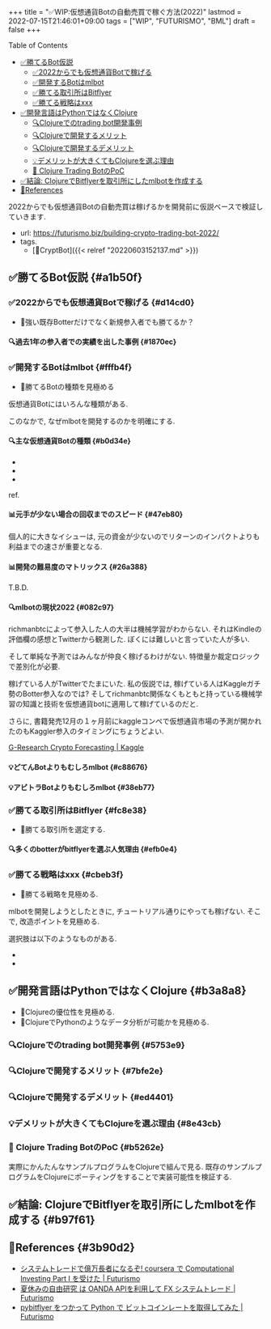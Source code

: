 +++
title = "✅WIP:仮想通貨Botの自動売買で稼ぐ方法(2022)"
lastmod = 2022-07-15T21:46:01+09:00
tags = ["WIP", "FUTURISMO", "BML"]
draft = false
+++

<div class="ox-hugo-toc toc">

<div class="heading">Table of Contents</div>

- [✅勝てるBot仮説](#a1b50f)
    - [✅2022からでも仮想通貨Botで稼げる](#d14cd0)
    - [✅開発するBotはmlbot](#fffb4f)
    - [✅勝てる取引所はBitflyer](#fc8e38)
    - [✅勝てる戦略はxxx](#cbeb3f)
- [✅開発言語はPythonではなくClojure](#b3a8a8)
    - [🔍Clojureでのtrading bot開発事例](#5753e9)
    - [🔍Clojureで開発するメリット](#7bfe2e)
    - [🔍Clojureで開発するデメリット](#ed4401)
    - [💡デメリットが大きくてもClojureを選ぶ理由](#8e43cb)
    - [<span class="org-todo todo _">🔬</span> Clojure Trading BotのPoC](#b5262e)
- [✅結論: ClojureでBitflyerを取引所にしたmlbotを作成する](#b97f61)
- [🔗References](#3b90d2)

</div>
<!--endtoc-->

2022からでも仮想通貨Botの自動売買は稼げるかを開発前に仮説ベースで検証していきます.

-   url: <https://futurismo.biz/building-crypto-trading-bot-2022/>
-   tags.
    -   [🔖CryptBot]({{< relref "20220603152137.md" >}})


## ✅勝てるBot仮説 {#a1b50f}


### ✅2022からでも仮想通貨Botで稼げる {#d14cd0}

-   📍強い既存Botterだけでなく新規参入者でも勝てるか？


#### 🔍過去1年の参入者での実績を出した事例 {#1870ec}


### ✅開発するBotはmlbot {#fffb4f}

-   📍勝てるBotの種類を見極める

仮想通貨Botにはいろんな種類がある.

このなかで, なぜmlbotを開発するのかを明確にする.


#### 🔍主な仮想通貨Botの種類 {#b0d34e}

-

-

-

ref.


#### 📊元手が少ない場合の回収までのスピード {#47eb80}

個人的に大きなイシューは, 元の資金が少ないのでリターンのインパクトよりも利益までの速さが重要となる.


#### 📊開発の難易度のマトリックス {#26a388}

T.B.D.


#### 🔍mlbotの現状2022 {#082c97}

richmanbtcによって参入した人の大半は機械学習がわからない. それはKindleの評価欄の感想とTwitterから観測した. ぼくには難しいと言っていた人が多い.

そして単純な予測ではみんなが仲良く稼げるわけがない. 特徴量か裁定ロジックで差別化が必要.

稼げている人がTwitterでたまにいた. 私の仮説では, 稼げている人はKaggleガチ勢のBotter参入なのでは? そしてrichmanbtc関係なくもともと持っている機械学習の知識と技術を仮想通貨botに適用して稼げているのだと.

さらに, 書籍発売12月の１ヶ月前にkaggleコンペで仮想通貨市場の予測が開かれたのもKaggler参入のタイミングにちょうどよい.

[G-Research Crypto Forecasting | Kaggle](https://www.kaggle.com/competitions/g-research-crypto-forecasting/)


#### 💡どてんBotよりもむしろmlbot {#c88676}


#### 💡アビトラBotよりもむしろmlbot {#38eb77}


### ✅勝てる取引所はBitflyer {#fc8e38}

-   📍勝てる取引所を選定する.


#### 🔍多くのbotterがbitflyerを選ぶ人気理由 {#efb0e4}


### ✅勝てる戦略はxxx {#cbeb3f}

-   📍勝てる戦略を見極める.

mlbotを開発しようとしたときに, チュートリアル通りにやっても稼げない. そこで, 改造ポイントを見極める.

選択肢は以下のようなものがある.

-

-


## ✅開発言語はPythonではなくClojure {#b3a8a8}

-   📍Clojureの優位性を見極める.
-   📍ClojureでPythonのようなデータ分析が可能かを見極める.


### 🔍Clojureでのtrading bot開発事例 {#5753e9}


### 🔍Clojureで開発するメリット {#7bfe2e}


### 🔍Clojureで開発するデメリット {#ed4401}


### 💡デメリットが大きくてもClojureを選ぶ理由 {#8e43cb}


### <span class="org-todo todo _">🔬</span> Clojure Trading BotのPoC {#b5262e}

実際にかんたんなサンプルプログラムをClojureで組んで見る. 既存のサンプルプログラムをClojureにポーティングをすることで実装可能性を検証する.


## ✅結論: ClojureでBitflyerを取引所にしたmlbotを作成する {#b97f61}


## 🔗References {#3b90d2}

-   [システムトレードで億万長者になるぞ! coursera で Computational Investing Part I を受けた | Futurismo](https://futurismo.biz/archives/2678/)
-   [夏休みの自由研究 は OANDA APIを利用して FX システムトレード | Futurismo](https://futurismo.biz/archives/4392/)
-   [pybitflyer をつかって Python で ビットコインレートを取得してみた | Futurismo](https://futurismo.biz/archives/6401/)
